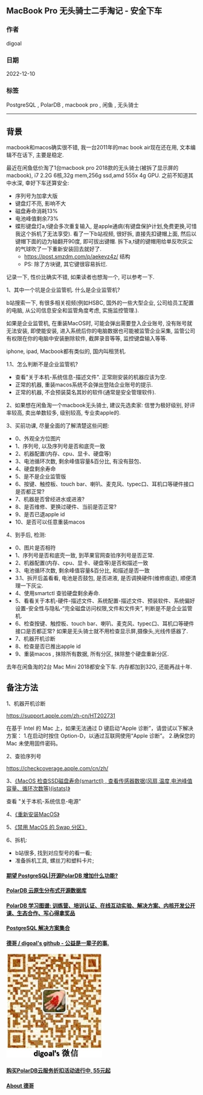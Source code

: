 ## MacBook Pro 无头骑士二手淘记 - 安全下车   
                    
### 作者                    
digoal                    
                    
### 日期                    
2022-12-10                    
                    
### 标签                    
PostgreSQL , PolarDB , macbook pro , 闲鱼 , 无头骑士    
              
----           
               
## 背景    
  
macbook和macos确实很不错, 我一台2011年的mac book air现在还在用, 文本编辑不在话下, 主要是稳定.   
  
最近在闲鱼低价淘了1台macbook pro 2018款的无头骑士(被拆了显示屏的macbook), i7 2.2G 6核,32g mem,256g ssd,amd 555x 4g GPU. 之前不知道其中水深, 幸好下车还算安全:  
- 序列号为加拿大版  
- 键盘灯不亮, 影响不大  
- 磁盘寿命消耗13%  
- 电池峰值剩余73%  
- 蝶形键盘灯a,t键会多次重复输入, 是apple通病(有键盘保护计划,免费更换,可惜我这个拆机了无法享受). 看了一下b站视频, 很好拆, 直接先扣键帽上面, 然后以键帽下面的边为轴翻开90度, 即可拔出键帽. 拆下a,t键的键帽用给单反吹灰尘的气球吹了一下重新安装回去就好了.    
    - https://post.smzdm.com/p/aekevz4z/   结构
    - PS: 除了方块键, 其它键很容易拆烂.  
  
记录一下, 性价比确实不错, 如果读者也想淘一个, 可以参考一下.    
  
1、其中一个坑是企业监管机. 什么是企业监管机?    
  
b站搜索一下, 有很多相关视频(例如HSBC, 国外的一些大型企业, 公司给员工配置的电脑, 从公司信息安全和监管角度考虑, 实施监控管理.).   
  
如果是企业监管机, 在重装MacOS时, 可能会弹出需要登入企业账号, 没有账号就无法安装, 即使能安装, 进入系统后你的电脑数据也可能被监管企业采集, 监管公司有权限在你的电脑中安装删除软件, 截屏录音等等, 监控键盘输入等等.   
  
iphone, ipad, Macbook都有类似的, 国内叫租赁机.   
  
1\.1、怎么判断不是企业监管机?  
- 查看"关于本机-系统信息-描述文件". 正常刚安装的机器应该为空.    
- 正常的机器, 重装macos系统不会弹出登陆企业账号的提示.    
- 正常的机器, 不会预装莫名其妙的软件(通常是安全管理软件).   
  
2、如果想在闲鱼淘一个macbook无头骑士, 建议先选卖家: 信誉为极好级别, 好评率较高, 卖出单数较多, 级别较高, 专业卖apple的.    
  
3、买前功课, 尽量全面的了解清楚这些问题:   
- 0、外观全方位图片    
- 1、序列号, 以及序列号是否和底壳一致  
- 2、机器配置(内存、cpu、显卡、硬盘等)  
- 3、电池循环次数, 剩余峰值容量&百分比, 有没有鼓包、  
- 4、硬盘剩余寿命  
- 5、是不是企业监管版  
- 6、按键、触控板、touch bar、喇叭、麦克风、typec口、耳机口等硬件接口是否都正常?   
- 7、机器是否曾经进水或进液?   
- 8、是否维修、更换过硬件、当前是否正常?  
- 9、是否已退apple id  
- 10、是否可以任意重装macos   
  
4、到手后, 检测:  
- 0、图片是否相符   
- 1、序列号是否和底壳一致, 到苹果官网查验序列号是否正常.  
- 2、机器配置(内存、cpu、显卡、硬盘等)是否和描述一致  
- 3、电池循环次数, 剩余峰值容量&百分比, 和描述是否一致  
- 3\.1、拆开后盖看看, 电池是否鼓包, 是否进液, 是否调换硬件(维修痕迹), 顺便清理一下灰尘.    
- 4、使用smartctl 查验硬盘剩余寿命.  
- 5、看看关于本机-硬件-描述文件、系统配置-描述文件、预装软件、系统偏好设置-安全性与隐私-“完全磁盘访问权限,文件和文件夹”, 判断是不是企业监管机.  
- 6、检查按键、触控板、touch bar、喇叭、麦克风、typec口、耳机口等硬件接口是否都正常?  如果是无头骑士就不用检查显示屏,摄像头,光线传感器了.   
- 7、机器开机诊断  
- 8、检查是否已推出apple id  
- 9、重装macos , 抹除所有数据, 所有分区, 抹除整个硬盘重新分区.   
  
去年在闲鱼淘的2台 Mac Mini 2018都安全下车. 内存都加到32G, 还能再战十年.   
  
## 备注方法  
1、机器开机诊断  
  
https://support.apple.com/zh-cn/HT202731  
  
在基于 Intel 的 Mac 上，如果无法通过 D 键启动“Apple 诊断”，请尝试以下解决方案： 1.在启动时按住 Option-D，以通过互联网使用“Apple 诊断”。 2.确保您的 Mac 未使用固件密码。  
  
2、查验序列号  
  
https://checkcoverage.apple.com/cn/zh/    
  
3、[《MacOS 检查SSD磁盘寿命(smartctl) , 查看传感器数据(风扇,温度,电池峰值容量、循环次数等)(istats)》](../202106/20210614_02.md)    
  
查看 "关于本机-系统信息-电源"    
  
4、[《重新安装MacOS》](../202106/20210605_01.md)    
  
5、[《禁用 MacOS 的 Swap 分区》](../202212/20221207_01.md)    
    
6、拆机:   
- b站很多, 找到对应型号的看一看;   
- 准备拆机工具, 螺丝刀和塑料卡片;   
  
  
#### [期望 PostgreSQL|开源PolarDB 增加什么功能?](https://github.com/digoal/blog/issues/76 "269ac3d1c492e938c0191101c7238216")
  
  
#### [PolarDB 云原生分布式开源数据库](https://github.com/ApsaraDB "57258f76c37864c6e6d23383d05714ea")
  
  
#### [PolarDB 学习图谱: 训练营、培训认证、在线互动实验、解决方案、内核开发公开课、生态合作、写心得拿奖品](https://www.aliyun.com/database/openpolardb/activity "8642f60e04ed0c814bf9cb9677976bd4")
  
  
#### [PostgreSQL 解决方案集合](../201706/20170601_02.md "40cff096e9ed7122c512b35d8561d9c8")
  
  
#### [德哥 / digoal's github - 公益是一辈子的事.](https://github.com/digoal/blog/blob/master/README.md "22709685feb7cab07d30f30387f0a9ae")
  
  
![digoal's wechat](../pic/digoal_weixin.jpg "f7ad92eeba24523fd47a6e1a0e691b59")
  
  
#### [购买PolarDB云服务折扣活动进行中, 55元起](https://www.aliyun.com/activity/new/polardb-yunparter?userCode=bsb3t4al "e0495c413bedacabb75ff1e880be465a")
  
  
#### [About 德哥](https://github.com/digoal/blog/blob/master/me/readme.md "a37735981e7704886ffd590565582dd0")
  
